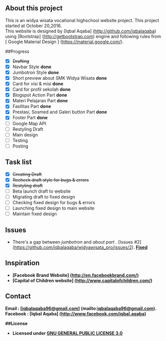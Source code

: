 ## About this project

This is an widya wisata vocational highschool website project. This project started at October 20,2016. <br>
This website is designed by [Iqbal Aqaba] (http://github.com/iqbalaqaba) using [Bootstrap] (http://getbootstrap.com) engine and following rules from [ Google Material Design ] (https://material.google.com/).

##Progress
- [x] ~~Drafting~~
- [x] Navbar Style <strong> done </strong>
- [x] Jumbotron Style <strong> done </strong>
- [x] Short preview about SMK Widya Wisata <strong> done </strong>  
- [x] Card for visi & misi <strong> done </strong>  
- [x] Card for profil sekolah <strong> done </strong>  
- [x] Blogspot Action Part <strong> done </strong>  
- [x] Materi Pelajaran Part <strong> done </strong>  
- [x] Fasilitas Part <strong> done </strong>  
- [x] Prestasi, Sosmed and Galeri button Part <strong> done </strong>  
- [x] Footer Part <strong> done </strong>  
- [ ] Google Map API
- [ ] Restyling Draft
- [ ] Main design
- [ ] Testing
- [ ] Posting

## Task list 
- [x] ~~Creating Draft~~
- [x] ~~Recheck draft style for bugs & errors~~
- [x] ~~Restyling draft~~
- [ ] Beta launch draft to website
- [ ] Migrating draft to fixed design
- [ ] Checking fixed design for bugs & errors
- [ ] Launching fixed design to main website
- [ ] Maintain fixed design

## Issues
- There's a gap between <i> jumbotron </i> and <i> about part </i>. [Issues #2] (https://github.com/iqbalaqaba/widyawisata_pro/issues/2). <strong> [Fixed](https://github.com/Dogfalo/materialize/issues/384)

## Inspiration
- [Facebook Brand Website] (http://en.facebookbrand.com/)
- [Capital of Children website] (http://www.capitalofchildren.com/)

## Contact
Email : [iqbalaqaba96@gmail.com] (mailto:iqbalaqaba96@gmail.com). <br>
Facebook : [Iqbal Aqaba] (http://www.facebook.com/iqbal.aqaba)

##License
- Licensed under [GNU GENERAL PUBLIC LICENSE 3.0](https://github.com/iqbalaqaba/widyawisata_pro/blob/gh-pages/License.md)


